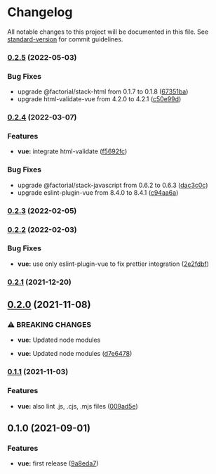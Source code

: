 # Changelog

All notable changes to this project will be documented in this file. See [standard-version](https://github.com/conventional-changelog/standard-version) for commit guidelines.

### [0.2.5](https://github.com/factorial-io/fstack/compare/vue/v0.2.4...vue/v0.2.5) (2022-05-03)


### Bug Fixes

* upgrade @factorial/stack-html from 0.1.7 to 0.1.8 ([67351ba](https://github.com/factorial-io/fstack/commit/67351ba777111612d7ffcaf17cce82f00525770f))
* upgrade html-validate-vue from 4.2.0 to 4.2.1 ([c50e99d](https://github.com/factorial-io/fstack/commit/c50e99dc8f560d60cd726d378583757985ef292e))

### [0.2.4](https://github.com/factorial-io/fstack/compare/vue/v0.2.3...vue/v0.2.4) (2022-03-07)


### Features

* **vue:** integrate html-validate ([f5692fc](https://github.com/factorial-io/fstack/commit/f5692fce4232ec3c198acab959ffa4e4637a62f7))


### Bug Fixes

* upgrade @factorial/stack-javascript from 0.6.2 to 0.6.3 ([dac3c0c](https://github.com/factorial-io/fstack/commit/dac3c0c4de84c5568f0b6d891bb1ac5143d564d6))
* upgrade eslint-plugin-vue from 8.4.0 to 8.4.1 ([c94aa6a](https://github.com/factorial-io/fstack/commit/c94aa6a9f3d4b43bf4edea3e740f55002d9d4ec7))

### [0.2.3](https://github.com/factorial-io/fstack/compare/vue/v0.2.2...vue/v0.2.3) (2022-02-05)

### [0.2.2](https://github.com/factorial-io/fstack/compare/vue/v0.2.1...vue/v0.2.2) (2022-02-03)


### Bug Fixes

* **vue:** use only eslint-plugin-vue to fix prettier integration ([2e2fdbf](https://github.com/factorial-io/fstack/commit/2e2fdbffb9585c871eaccb40efe21812fee0304c))

### [0.2.1](https://github.com/factorial-io/fstack/compare/vue/v0.2.0...vue/v0.2.1) (2021-12-20)

## [0.2.0](https://github.com/factorial-io/fstack/compare/vue/v0.1.1...vue/v0.2.0) (2021-11-08)


### ⚠ BREAKING CHANGES

* **vue:** Updated node modules

* **vue:** Updated node modules ([d7e6478](https://github.com/factorial-io/fstack/commit/d7e64788e2d3610b8671980cbece83ee1ed923c9))

### [0.1.1](https://github.com/factorial-io/fstack/compare/vue/v0.1.0...vue/v0.1.1) (2021-11-03)


### Features

* **vue:** also lint .js, .cjs, .mjs files ([009ad5e](https://github.com/factorial-io/fstack/commit/009ad5e2a13616816bfff604f1b55762b9cac0bf))

## 0.1.0 (2021-09-01)


### Features

* **vue:** first release ([9a8eda7](https://github.com/factorial-io/fstack/commit/9a8eda74415357631f5660478c227f5d57488f8f))
